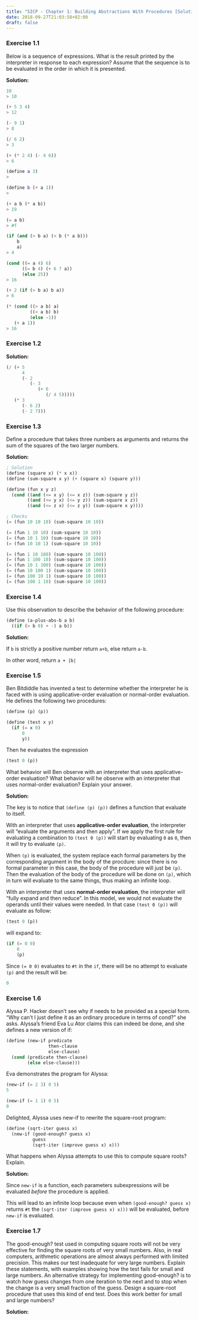 ```yaml
---
title: "SICP - Chapter 1: Building Abstractions With Procedures [Solutions]"
date: 2018-09-27T21:03:58+02:00
draft: false
---
```


### Exercise 1.1

Below is a sequence of expressions. What is the result printed by the interpreter in response to each expression? Assume that the sequence is to be evaluated in the order in which it is presented.

**Solution:**

```scheme
10
> 10

(+ 5 3 4)
> 12

(- 9 1)
> 8

(/ 6 2)
> 3

(+ (* 2 4) (- 4 6))
> 6

(define a 3)
>

(define b (+ a 1))
>

(+ a b (* a b))
> 19

(= a b)
> #f

(if (and (> b a) (< b (* a b)))
    b
    a)
> 4

(cond ((= a 4) 6)
      ((= b 4) (+ 6 7 a))
      (else 25))
> 16

(+ 2 (if (> b a) b a))
> 6

(* (cond ((> a b) a)
         ((< a b) b)
         (else -1))
   (+ a 1))
> 16
```

### Exercise 1.2

**Solution:**

```scheme
(/ (+ 5
      4
      (- 2
         (- 3
            (+ 6
               (/ 4 5)))))
   (* 3
      (- 6 2)
      (- 2 7)))
```

### Exercise 1.3

Define a procedure that takes three numbers as arguments and returns the sum of the squares of the two larger numbers.

**Solution:**

```scheme
; Solution
(define (square x) (* x x))
(define (sum-square x y) (+ (square x) (square y)))

(define (fun x y z)
  (cond ((and (<= x y) (<= x z)) (sum-square y z))
        ((and (<= y x) (<= y z)) (sum-square x z))
        ((and (<= z x) (<= z y)) (sum-square x y))))

; Checks
(= (fun 10 10 10) (sum-square 10 10))

(= (fun 1 10 10) (sum-square 10 10))
(= (fun 10 1 10) (sum-square 10 10))
(= (fun 10 10 1) (sum-square 10 10))

(= (fun 1 10 100) (sum-square 10 100))
(= (fun 1 100 10) (sum-square 10 100))
(= (fun 10 1 100) (sum-square 10 100))
(= (fun 10 100 1) (sum-square 10 100))
(= (fun 100 10 1) (sum-square 10 100))
(= (fun 100 1 10) (sum-square 10 100))
```

### Exercise 1.4

Use this observation to describe the behavior of the following procedure:

```scheme
(define (a-plus-abs-b a b)
  ((if (> b 0) + -) a b))
```

**Solution:**

If `b` is strictly a positive number return `a+b`, else return `a-b`.

In other word, return `a + |b|`

### Exercise 1.5

Ben Bitdiddle has invented a test to determine whether the interpreter he is faced with is using applicative-order evaluation or normal-order evaluation. He defines the following two procedures:

```scheme
(define (p) (p))

(define (test x y)
  (if (= x 0)
      0
      y))
```

Then he evaluates the expression

```scheme
(test 0 (p))
```

What behavior will Ben observe with an interpreter that uses applicative-order evaluation? What behavior will he observe with an interpreter that uses normal-order evaluation? Explain your answer.

**Solution:**

The key is to notice that `(define (p) (p))` defines a function that evaluate to itself.

With an interpreter that uses **applicative-order evaluation**, the interpreter will “evaluate the arguments and then apply”. If we apply the first rule for evaluating a combination to `(test 0 (p))` will start by evaluating `0` as `0`, then it will try to evaluate `(p)`.

When `(p)` is evaluated, the system replace each formal parameters by the corresponding argument in the body of the procdure: since there is no formal parameter in this case, the body of the procedure will just be `(p)`. Then the evaluation of the body of the procedure will be done on `(p)`, which in turn will evaluate to the same things, thus making an infinite loop.

With an interpreter that uses **normal-order evaluation**, the interpreter will “fully expand and then reduce”. In this model, we would not evaluate the operands until their values were needed. In that case `(test 0 (p))` will evaluate as follow:

```scheme
(test 0 (p))
```

will expand to:

```scheme
(if (= 0 0)
    0
    (p)
```

Since `(= 0 0)` evaluates to `#t` in the `if`, there will be no attempt to evaluate `(p)` and the result will be:

```scheme
0
```

### Exercise 1.6

Alyssa P. Hacker doesn’t see why if needs to be provided as a special form. “Why can’t I just define it as an ordinary procedure in terms of cond?” she asks. Alyssa’s friend Eva Lu Ator claims this can indeed be done, and she defines a new version of if:

```scheme
(define (new-if predicate
                then-clause
                else-clause)
  (cond (predicate then-clause)
        (else else-clause)))
```

Eva demonstrates the program for Alyssa:

```scheme
(new-if (= 2 3) 0 5)
5

(new-if (= 1 1) 0 5)
0
```

Delighted, Alyssa uses new-if to rewrite the square-root program:

```scheme
(define (sqrt-iter guess x)
  (new-if (good-enough? guess x)
          guess
          (sqrt-iter (improve guess x) x)))
```

What happens when Alyssa attempts to use this to compute square roots? Explain.

**Solution:**

Since `new-if` is a function, each parameters subexpressions will be evaluated _before_ the procedure is applied.

This will lead to an infinite loop because even when `(good-enough? guess x)` returns `#t` the `(sqrt-iter (improve guess x) x)))` will be evaluated, before `new-if` is evaluated.

### Exercise 1.7

The good-enough? test used in computing square roots will not be very effective for finding the square roots of very small numbers. Also, in real computers, arithmetic operations are almost always performed with limited precision. This makes our test inadequate for very large numbers. Explain these statements, with examples showing how the test fails for small and large numbers. An alternative strategy for implementing good-enough? is to watch how guess changes from one iteration to the next and to stop when the change is a very small fraction of the guess. Design a square-root procedure that uses this kind of end test. Does this work better for small and large numbers?

**Solution:**
